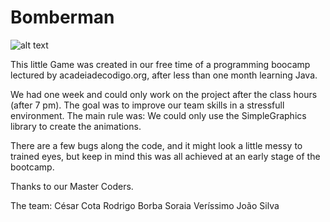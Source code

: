 # Bomberman

![alt text](https://i.imgur.com/MRlHaG9.png)

This little Game was created in our free time of a programming boocamp lectured by acadeiadecodigo.org,
after less than one month learning Java.

We had one week and could only work on the project after the class hours (after 7 pm).
The goal was to improve our team skills in a stressfull environment.
The main rule was:
We could only use the SimpleGraphics library to create the animations.

There are a few bugs along the code, and it might look a little messy to trained eyes, but keep in mind this was all achieved at an early stage of the bootcamp.

Thanks to our Master Coders.

The team:
César Cota
Rodrigo Borba
Soraia Veríssimo
João Silva
